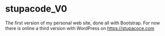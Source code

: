 # stupacode_V0
The first version of my personal web site, done all with Bootstrap. For now there is online a third version with WordPress on https://stupacoce.com
